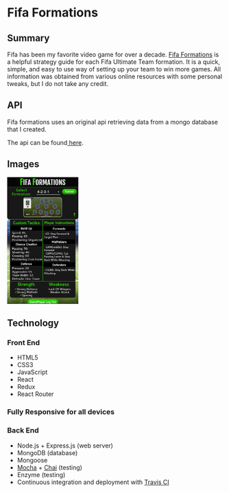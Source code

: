 <h1>Fifa Formations</h1>

<h2>Summary</h2>
<p>Fifa has been my favorite video game for over a decade.  <a href="https://fifaformations.netlify.com">Fifa Formations</a> is a helpful strategy guide for each Fifa Ultimate Team formation.  It is a quick, simple, and easy to use way of setting up your team to win more games.  All information was obtained from various online resources with some personal tweaks, but I do not take any credit.</p>


<h2>API</h2>
<p>Fifa formations uses an original api retrieving data from a mongo database that I created.</p>
<p>The api can be found<a href="https://github.com/SMuyesser/fifa-formations-api"> here</a>.</p>

<h2>Images</h2>
<p float="left">
  <img src="./src/images/game.png" height="295">
</p>

<h2>Technology</h2>
<h3>Front End</h3>
<ul>
  <li>HTML5</li>
  <li>CSS3</li>
  <li>JavaScript</li>
  <li>React</li>
  <li>Redux</li>
  <li>React Router</li>
</ul>
<h3>Fully Responsive for all devices</h4>
<h3>Back End</h3>
<ul>
  <li>Node.js + Express.js (web server)</li>
  <li>MongoDB (database)</li>
  <li>Mongoose</li>
  <li><a href="https://mochajs.org/">Mocha</a> + <a href="http://chaijs.com/">Chai</a> (testing)</li>
  <li>Enzyme (testing)</li>
  <li>Continuous integration and deployment with <a href="https://travis-ci.org/">Travis CI</a></li>
</ul>
